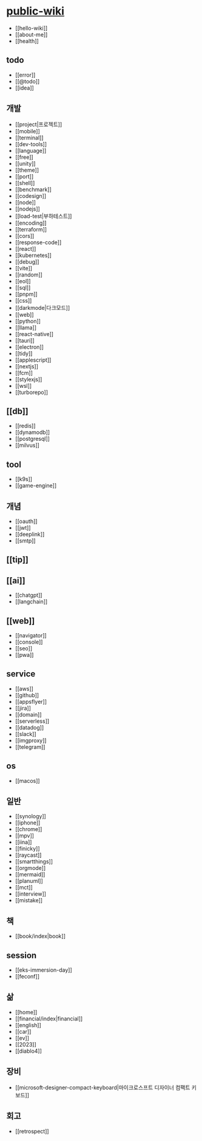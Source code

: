 # [public-wiki](http://github.com/deptno/public-wiki) 
- [[hello-wiki]]
- [[about-me]]
- [[health]]

## todo
- [[error]]
- [[@todo]]
- [[idea]]

## 개발
- [[project|프로젝트]]
- [[mobile]]
- [[terminal]]
- [[dev-tools]]
- [[language]]
- [[free]]
- [[unity]]
- [[theme]]
- [[port]]
- [[shell]]
- [[benchmark]]
- [[codesign]]
- [[node]]
- [[nodejs]]
- [[load-test|부하테스트]]
- [[encoding]]
- [[terraform]]
- [[cors]]
- [[response-code]]
- [[react]]
- [[kubernetes]]
- [[debug]]
- [[vite]]
- [[random]]
- [[eol]]
- [[sql]]
- [[pnpm]]
- [[css]]
- [[darkmode|다크모드]]
- [[web]]
- [[python]]
- [[llama]]
- [[react-native]]
- [[tauri]]
- [[electron]]
- [[tidy]]
- [[applescript]]
- [[nextjs]]
- [[fcm]]
- [[stylexjs]]
- [[wsl]]
- [[turborepo]]

## [[db]]
- [[redis]]
- [[dynamodb]]
- [[postgresql]]
- [[milvus]]

## tool
- [[k9s]]
- [[game-engine]]

## 개념
- [[oauth]]
- [[jwt]]
- [[deeplink]]
- [[smtp]]

## [[tip]]

## [[ai]]
- [[chatgpt]]
- [[langchain]]

## [[web]]
- [[navigator]]
- [[console]]
- [[seo]]
- [[pwa]]

## service
- [[aws]]
- [[github]]
- [[appsflyer]]
- [[jira]]
- [[domain]]
- [[serverless]]
- [[datadog]]
- [[slack]]
- [[imgproxy]]
- [[telegram]]

## os
- [[macos]]

## 일반
- [[synology]]
- [[iphone]]
- [[chrome]]
- [[mpv]]
- [[iina]]
- [[finicky]]
- [[raycast]]
- [[smartthings]]
- [[orgmode]]
- [[mermaid]]
- [[planuml]]
- [[mct]]
- [[interview]]
- [[mistake]]

## 책
- [[book/index|book]]

## session
- [[eks-immersion-day]]
- [[feconf]]

## 삶
- [[home]]
- [[financial/index|financial]]
- [[english]]
- [[car]]
- [[ev]]
- [[2023]]
- [[diablo4]]

## 장비
- [[microsoft-designer-compact-keyboard|마이크로스프트 디자이너 컴팩트 키보드]]

## 회고
- [[retrospect]]
